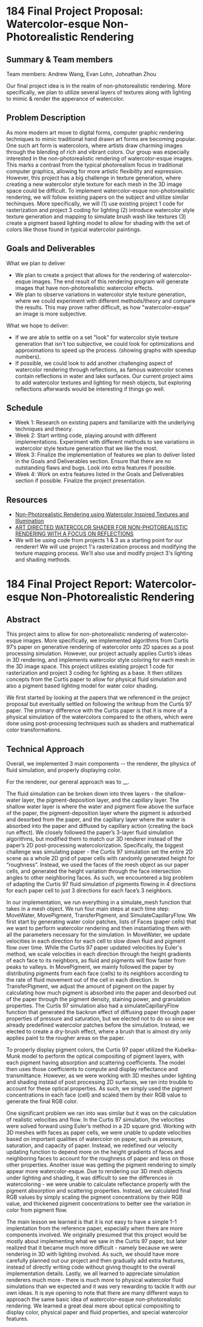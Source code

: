 # 184 Final Project Proposal: Watercolor-esque Non-Photorealistic Rendering

## Summary & Team members
Team members: Andrew Wang, Evan Lohn, Johnathan Zhou  

Our final project idea is in the realm of non-photorealistic rendering. More specifically, we plan to utilize several layers of textures along with lighting to mimic & render the apperance of watercolor. 

## Problem Description

As more modern art move to digital forms, computer graphic rendering techniques to mimic traditional hand drawn art forms are becoming popular. One such art form is watercolors, where artists draw charming images through the blending of rich and vibrant colors. Our group was especially interested in the non-photorealistic rendering of watercolor-esque images. This marks a contrast from the typical photorealism focus in traditional computer graphics, allowing for more artistic flexibility and expression. However, this project has a big challenge in texture generation, where creating a new watercolor style texture for each mesh in the 3D image space could be difficult. To implement watercolor-esque non-photorealistic rendering, we will follow existing papers on the subject and utilize similar techinques. More specifically, we will (1) use existing project 1 code for rasterization and project 3 coding for lighting (2) introduce watercolor style texture generation and mapping to simulate brush wash like textures (3) create a pigment based lighting model to allow for shading with the set of colors like those found in typical watercolor paintings.

## Goals and Deliverables

What we plan to deliver
* We plan to create a project that allows for the rendering of watercolor-esque images. The end result of this rendering program will generate images that have non-photorealistic watercolor effects.
* We plan to observe variations in watercolor style texture generation, where we could experiment with different methods/theory and compare the results. This may prove rather difficult, as how "watercolor-esque" an image is more subjective.

What we hope to deliver:
* If we are able to settle on a set "look" for watercolor style texture generation that isn't too subjective, we could look for optimizations and approximations to speed up the process. (showing graphs with speedup numbers).
* If possible, we could look to add another challenging aspect of watercolor rendering through reflections, as famous watercolor scenes contain reflections in water and lake surfaces. Our current project aims to add watercolor textures and lighting for mesh objects, but exploring reflections afterwards would be interesting if things go well.

## Schedule

* Week 1: Research on existing papers and familiarize with the underlying techniques and theory.
* Week 2: Start writing code, playing around with different implementations. Experiment with different methods to see variations in watercolor style texture generation that we like the most.
* Week 3: Finalize the implementation of features we plan to deliver listed in the Goals and Deliverables section. Ensure that there are no outstanding flaws and bugs. Look into extra features if possible.
* Week 4: Work on extra features listed in the Goals and Deliverables section if possible. Finalize the project presentation.

## Resources
* [Non-Photorealistic Rendering
using Watercolor Inspired Textures and Illumination](https://www.dimap.ufrn.br/~motta/dim102/Projetos/NPR/Lume_PG01.pdf)
* [ART DIRECTED WATERCOLOR SHADER FOR NON-PHOTOREALISTIC
RENDERING WITH A FOCUS ON REFLECTIONS](https://core.ac.uk/download/pdf/154406433.pdf)
* We will be using code from projects 1 & 3 as a starting point for our renderer! We will use project 1's rasterization process and modifying the texture mapping process. We'll also use and modify project 3's lighting and shading methods.


# 184 Final Project Report: Watercolor-esque Non-Photorealistic Rendering

## Abstract
This project aims to allow for non-photorealistic rendering of watercolor-esque images. More specifically, we implemented algorithms from Curtis 97’s paper on generative rendering of watercolor onto 2D spaces as a post processing simulation. However, our project actually applies Curtis’s ideas in 3D rendering, and implements watercolor style coloring for each mesh in the 3D image space. This project utilizes existing project 1 code for rasterization and project 3 coding for lighting as a base. It then utilizes concepts from the Curtis paper to allow for physical fluid simulation and also a pigment based lighting model for water color shading. 

We first started by looking at the papers that we referenced in the project proposal but eventually settled on following the writeup from the Curtis 97 paper. The primary difference with the Curtis paper is that it is more of a physical simulation of the watercolors compared to the others, which were done using post-processing techniques such as shaders and mathematical color transformations.

## Technical Approach
Overall, we implemented 3 main components -- the renderer, the physics of fluid simulation, and properly displaying color.

For the renderer, our general approach was to __. 

The fluid simulation can be broken down into three layers - the shallow-water layer, the pigment-deposition layer, and the capillary layer. The shallow water layer is where the water and pigment flow above the surface of the paper, the pigment-deposition layer where the pigment is adsorbed and desorbed from the paper, and the capillary layer where the water is absorbed into the paper and diffused by capillary action (creating the back run effect). We closely followed the paper’s 3-layer fluid simulation algorithms, but modified them to match our 3D renderer instead of the paper’s 2D post-processing watercolorization. Specifically, the biggest challenge was simulating paper - the Curtis 97 simulation set the entire 2D scene as a whole 2D grid of paper cells with randomly generated height for “roughness”. Instead, we used the faces of the mesh object as our paper cells, and generated the height variation through the face intersection angles to other neighboring faces. As such, we encountered a big problem of adapting the Curtis 97 fluid simulation of pigments flowing in 4 directions for each paper cell to just 3 directions for each face’s 3 neighbors.

In our implementation, we run everything in a simulate_mesh function that takes in a mesh object. We run four main steps at each time step: MoveWater, MovePigment, TransferPigment, and SimulateCapillaryFlow. We first start by generating water color patches, lists of Faces (paper cells) that we want to perform watercolor rendering and then instantiating them with all the parameters necessary for the simulation. In MoveWater, we update velocities in each direction for each cell to slow down fluid and pigment flow over time. While the Curtis 97 paper updated velocities by Euler's method, we scale velocities in each direction through the height gradients of each face to its neighbors, as fluid and pigments will flow faster from peaks to valleys. In MovePigment, we mainly followed the paper by distributing pigments from each face (cells) to its neighbors according to the rate of fluid movement out of the cell in each direction. In TransferPigment, we adjust the amount of pigment on the paper by calculating how much pigment is absorbed into the paper and desorbed out of the paper through the pigment density, staining power, and granulation properties. The Curtis 97 simulation also had a simulateCapillaryFlow function that generated the backrun effect of diffusing paper through paper properties of pressure and saturation, but we elected not to do so since we already predefined watercolor patches before the simulation. Instead, we elected to create a dry-brush effect, where a brush that is almost dry only applies paint to the rougher areas on the paper.

To properly display pigment colors, the Curtis 97 paper utilized the Kubelka-Munk model to perform the optical compositing of pigment layers, with each pigment having absorption and scattering coefficients. The model then uses those coefficients to compute and display reflectance and transmittance. However, as we were working with 3D meshes under lighting and shading instead of post processing 2D surfaces, we ran into trouble to account for these optical properties. As such, we simply used the pigment concentrations in each face (cell) and scaled them by their RGB value to generate the final RGB color.

One significant problem we ran into was similar but it was on the calculation of realistic velocities and flow. In the Curtis 97 simulation, the velocities were solved forward using Euler’s method in a 2D square grid.  Working with 3D meshes with faces as paper cells, we were unable to update velocities based on important qualities of watercolor on paper, such as pressure, saturation, and capacity of paper. Instead, we redefined our velocity updating function to depend more on the height gradients of faces and neighboring faces to account for the roughness of paper and less on those other properties. Another issue was getting the pigment rendering to simply appear more watercolor-esque. Due to rendering our 3D mesh objects under lighting and shading, it was difficult to see the differences in watercoloring - we were unable to calculate reflectance properly with the pigment absorption and scattering properties. Instead, we calculated final RGB values by simply scaling the pigment concentrations by their RGB value, and thickened pigment concentrations to better see the variation in color from pigment flow.

The main lesson we learned is that it is not easy to have a simple 1-1 implentation from the reference paper, especially when there are more components involved. We originally presumed that this project would be mostly about implementing what we saw in the Curtis 97 paper, but later realized that it became much more difficult - namely because we were rendering in 3D with lighting involved. As such, we should have more carefully planned out our project and then gradually add extra features, instead of directly writing code without giving thought to the overall implementation details. Lastly, we all learned to appreciate simulation renderers much more - there is much more to physical watercolor fluid simulations than we expected and it was very rewarding to tackle it with our own ideas. It is eye opening to note that there are many different ways to approach the same basic idea of watercolor-esque non-photorealistic rendering. We learned a great deal more about optical compositing to display color, physical paper and fluid properties, and special watercolor features.
